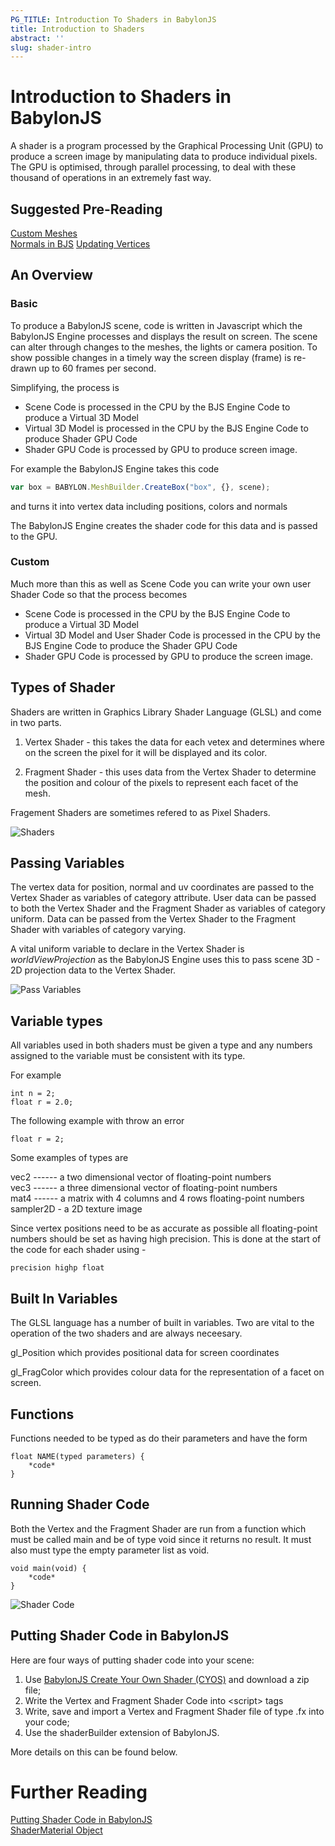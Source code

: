 ```yaml
---
PG_TITLE: Introduction To Shaders in BabylonJS
title: Introduction to Shaders
abstract: ''
slug: shader-intro
---
```


# Introduction to Shaders in BabylonJS
A shader is a program processed by the Graphical Processing Unit (GPU) to produce a screen image by manipulating data to 
produce individual pixels. The GPU is optimised, through parallel processing, to deal with these thousand of operations 
in an extremely fast way.

## Suggested Pre-Reading

[Custom Meshes](/How_To/Custom.html)  
[Normals in BJS](/resources/Normals.html)
[Updating Vertices](/How_To/Updating_Vertices.html)

## An Overview

### Basic
To produce a BabylonJS scene, code is written in Javascript which the BabylonJS Engine processes and displays the result on screen. 
The scene can alter through changes to the meshes, the lights or camera position. To show possible changes in a timely way the screen 
display (frame) is re-drawn up to 60 frames per second. 

Simplifying, the process is 

* Scene Code is processed in the CPU by the BJS Engine Code to produce a Virtual 3D Model 
* Virtual 3D Model is processed in the CPU by the BJS Engine Code to produce Shader GPU Code 
* Shader GPU Code is processed by GPU to produce screen image.

For example the BabylonJS Engine takes this code
```javascript
var box = BABYLON.MeshBuilder.CreateBox("box", {}, scene);
```
and turns it into vertex data including positions, colors and normals

The BabylonJS Engine creates the shader code for this data and is passed to the GPU.

### Custom
Much more than this as well as Scene Code you can write your own user Shader Code so that 
the process becomes 

* Scene Code is processed in the CPU by the BJS Engine Code to produce a Virtual 3D Model 
* Virtual 3D Model and User Shader Code is processed in the CPU by the BJS Engine Code to produce the Shader GPU Code 
* Shader GPU Code is processed by GPU to produce the screen image.

## Types of Shader
Shaders are written in Graphics Library Shader Language (GLSL) and come in two parts.

1. Vertex Shader - this takes the data for each vetex and determines where on the screen the pixel for it will be displayed and its color.

2. Fragment Shader - this uses data from the Vertex Shader to determine the position and colour of the pixels to represent each facet of the mesh.

Fragement Shaders are sometimes refered to as Pixel Shaders.

![Shaders](/img/how_to/Shaders/shade1.jpg)

## Passing Variables

The vertex data for position, normal and uv coordinates are passed to the Vertex Shader as variables of category attribute. 
User data can be passed to both the Vertex Shader and the Fragment Shader as variables of category uniform. 
Data can be passed from the Vertex Shader to the Fragment Shader with variables of category varying.

A vital uniform variable to declare in the Vertex Shader is *worldViewProjection* as the BabylonJS Engine uses this to 
pass scene 3D - 2D projection data to the Vertex Shader.

![Pass Variables](/img/how_to/Shaders/shade2.jpg)

## Variable types

All variables used in both shaders must be given a type and any numbers assigned to the variable must be consistent with its type.

For example 
```
int n = 2;
float r = 2.0;
```

The following example with throw an error
```
float r = 2;
```

Some examples of types are

vec2 ------ a two dimensional vector of floating-point numbers  
vec3 ------ a three dimensional vector of floating-point numbers   
mat4 ------ a matrix with 4 columns and 4 rows floating-point numbers  
sampler2D - a 2D texture image  

Since vertex positions need to be as accurate as possible all floating-point numbers should be set as having high precision. 
This is done at the start of the code for each shader using - 

```
precision highp float
```

## Built In Variables
The GLSL language has a number of built in variables. Two are vital to the operation of the two shaders and are always neceesary.

gl_Position which provides positional data for screen coordinates

gl_FragColor which provides colour data for the representation of a facet on screen.

## Functions

Functions needed to be typed as do their parameters and have the form

```
float NAME(typed parameters) {
	*code*
}
```

## Running Shader Code

Both the Vertex and the Fragment Shader are run from a function which must be called main and be of type void since it returns 
no result. It must also must type the empty parameter list as void.

```
void main(void) {
	*code*
}
```

![Shader Code](/img/how_to/Shaders/shade3.jpg)

## Putting Shader Code in BabylonJS
Here are four ways of putting shader code into your scene:

1. Use [BabylonJS Create Your Own Shader (CYOS)](http://www.babylonjs.com/cyos/) and download a zip file; 
2. Write the Vertex and Fragment Shader Code into &lt;script&gt; tags
3. Write, save and import a Vertex and Fragment Shader file of type .fx into your code; 
4. Use the shaderBuilder extension of BabylonJS.

More details on this can be found below.

# Further Reading

[Putting Shader Code in BabylonJS](/How_To/Putting.html)  
[ShaderMaterial Object](/How_To/Shader_Material.html)

